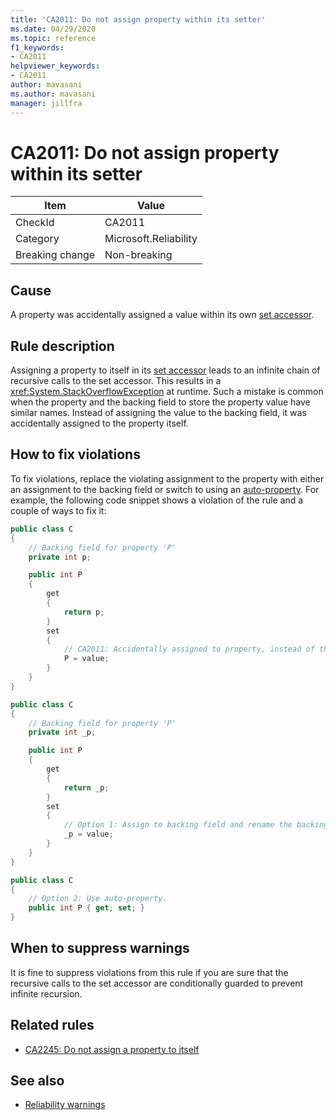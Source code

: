 ```yaml
---
title: 'CA2011: Do not assign property within its setter'
ms.date: 04/29/2020
ms.topic: reference
f1_keywords:
- CA2011
helpviewer_keywords:
- CA2011
author: mavasani
ms.author: mavasani
manager: jillfra
---
```

# CA2011: Do not assign property within its setter

|Item|Value|
|-|-|
|CheckId|CA2011|
|Category|Microsoft.Reliability|
|Breaking change|Non-breaking|

## Cause

A property was accidentally assigned a value within its own [set accessor](/dotnet/csharp/programming-guide/classes-and-structs/using-properties#the-set-accessor).

## Rule description

Assigning a property to itself in its [set accessor](/dotnet/csharp/programming-guide/classes-and-structs/using-properties#the-set-accessor) leads to an infinite chain of recursive calls to the set accessor. This results in a <xref:System.StackOverflowException> at runtime. Such a mistake is common when the property and the backing field to store the property value have similar names. Instead of assigning the value to the backing field, it was accidentally assigned to the property itself.

## How to fix violations

To fix violations, replace the violating assignment to the property with either an assignment to the backing field or switch to using an [auto-property](/dotnet/csharp/programming-guide/classes-and-structs/auto-implemented-properties). For example, the following code snippet shows a violation of the rule and a couple of ways to fix it:

```csharp
public class C
{
    // Backing field for property 'P'
    private int p;

    public int P
    {
        get
        {
            return p;
        }
        set
        {
            // CA2011: Accidentally assigned to property, instead of the backing field.
            P = value;
        }
    }
}
```

```csharp
public class C
{
    // Backing field for property 'P'
    private int _p;

    public int P
    {
        get
        {
            return _p;
        }
        set
        {
            // Option 1: Assign to backing field and rename the backing field for clarity.
            _p = value;
        }
    }
}
```

```csharp
public class C
{
    // Option 2: Use auto-property.
    public int P { get; set; }
}
```

## When to suppress warnings

It is fine to suppress violations from this rule if you are sure that the recursive calls to the set accessor are conditionally guarded to prevent infinite recursion.

## Related rules

- [CA2245: Do not assign a property to itself](ca2245.md)

## See also

- [Reliability warnings](reliability-warnings.md)
